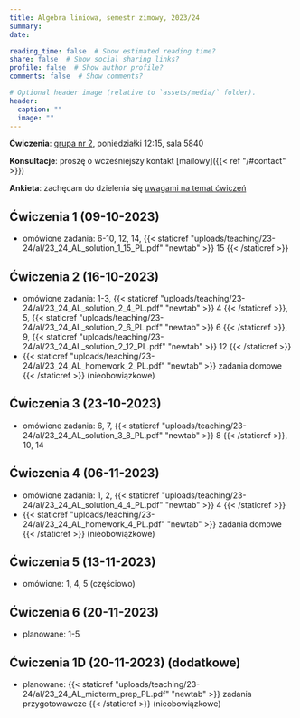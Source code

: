 ```yaml
---
title: Algebra liniowa, semestr zimowy, 2023/24
summary: 
date: 

reading_time: false  # Show estimated reading time?
share: false  # Show social sharing links?
profile: false  # Show author profile?
comments: false  # Show comments?

# Optional header image (relative to `assets/media/` folder).
header:
  caption: ""
  image: ""
---
```


**Ćwiczenia**: [grupa nr 2](https://usosweb.mimuw.edu.pl/kontroler.php?_action=katalog2/przedmioty/pokazZajecia&zaj_cyk_id=516337&gr_nr=2), poniedziałki 12:15, sala 5840

**Konsultacje**: proszę o wcześniejszy kontakt [mailowy]({{< ref "/#contact" >}})

**Ankieta**: zachęcam do dzielenia się [uwagami na temat ćwiczeń](https://docs.google.com/forms/d/e/1FAIpQLSdOA7bJt2PqnyIN0sr0Bu0xPOM1CHjm6XaBhRprT5atanZglw/viewform?usp=sf_link)

## Ćwiczenia 1 (09-10-2023)
- omówione zadania: 6-10, 12, 14, {{< staticref "uploads/teaching/23-24/al/23_24_AL_solution_1_15_PL.pdf" "newtab" >}} 15 {{< /staticref >}}

## Ćwiczenia 2 (16-10-2023)
- omówione zadania: 1-3, {{< staticref "uploads/teaching/23-24/al/23_24_AL_solution_2_4_PL.pdf" "newtab" >}} 4 {{< /staticref >}}, 5, {{< staticref "uploads/teaching/23-24/al/23_24_AL_solution_2_6_PL.pdf" "newtab" >}} 6 {{< /staticref >}}, 9, {{< staticref "uploads/teaching/23-24/al/23_24_AL_solution_2_12_PL.pdf" "newtab" >}} 12 {{< /staticref >}}
- {{< staticref "uploads/teaching/23-24/al/23_24_AL_homework_2_PL.pdf" "newtab" >}} zadania domowe {{< /staticref >}} (nieobowiązkowe)

## Ćwiczenia 3 (23-10-2023)
- omówione zadania: 6, 7, {{< staticref "uploads/teaching/23-24/al/23_24_AL_solution_3_8_PL.pdf" "newtab" >}} 8 {{< /staticref >}}, 10, 14

## Ćwiczenia 4 (06-11-2023)
- omówione zadania: 1, 2, {{< staticref "uploads/teaching/23-24/al/23_24_AL_solution_4_4_PL.pdf" "newtab" >}} 4 {{< /staticref >}}
- {{< staticref "uploads/teaching/23-24/al/23_24_AL_homework_4_PL.pdf" "newtab" >}} zadania domowe {{< /staticref >}} (nieobowiązkowe)

## Ćwiczenia 5 (13-11-2023)
- omówione: 1, 4, 5 (częściowo)

## Ćwiczenia 6 (20-11-2023)
- planowane: 1-5

## Ćwiczenia 1D (20-11-2023) (dodatkowe)
- planowane: {{< staticref "uploads/teaching/23-24/al/23_24_AL_midterm_prep_PL.pdf" "newtab" >}} zadania przygotowawcze {{< /staticref >}} (nieobowiązkowe)
